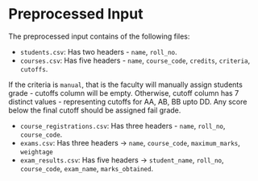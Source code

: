 # Preprocessed Input

The preprocessed input contains of the following files:
- `students.csv`: Has two headers - `name`, `roll_no`.
- `courses.csv`: Has five headers - `name`, `course_code`, `credits`, `criteria`, `cutoffs`.

If the criteria is `manual`, that is the faculty will manually assign students grade - cutoffs column will be empty.
Otherwise, cutoff column has 7 distinct values - representing cutoffs for AA, AB, BB upto DD. Any score below the final cutoff should be assigned fail grade.

- `course_registrations.csv`: Has three headers - `name`, `roll_no`, `course_code`.
- `exams.csv`: Has three headers -> `name`, `course_code`, `maximum_marks`, `weightage`
- `exam_results.csv`: Has five headers -> `student_name`, `roll_no`, `course_code`, `exam_name`, `marks_obtained`.
